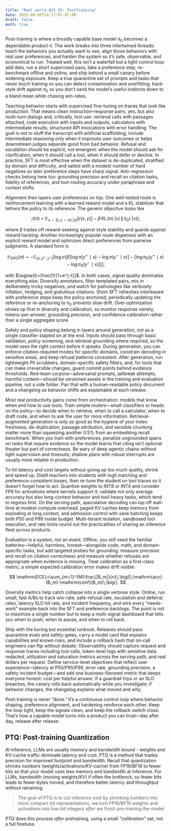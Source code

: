 ```yaml
---
title: "Real world ASI IV: Posttraining"
date: 2025-09-05T14:17:07-07:00
draft: false
math: true
---
```



<!-- MathJax site-local init -->
<script>
window.MathJax = {
  tex: {
    inlineMath: [['$', '$'], ['\\(', '\\)']],
    displayMath: [['$$','$$'], ['\\[','\\]']]
  },
  options: {
    skipHtmlTags: ['script','noscript','style','textarea','pre','code']
  },
  svg: { fontCache: 'global' }
};
</script>
<script src="https://cdn.jsdelivr.net/npm/mathjax@3/es5/tex-svg.js" id="MathJax-script" async></script>

Post-training is where a broadly capable base model $\pi_0$ becomes a dependable product $\pi$. The work breaks into three intertwined threads: teach the behaviors you actually want to see, align those behaviors with real user preferences, and harden the system so it’s safe, observable, and economical to run. Treated well, this isn’t a waterfall but a tight control loop: add data, run a short supervised pass, take a preference step, re-benchmark offline and online, and ship behind a small canary before widening exposure. Keep a true quarantine set of prompts and tasks that never touch training so you can detect contamination and overfitting; track style drift against $\pi_0$ so you don’t sand the model’s useful instincts down to a bland mean while chasing win-rates.

Teaching behavior starts with supervised fine-tuning on traces that look like production. That means clean instruction–response pairs, yes, but also multi-turn dialogs and, critically, tool use: retrieval calls with passages attached, code execution with inputs and outputs, calculators with intermediate results, structured API invocations with error handling. The goal is not to stuff the transcript with artificial scaffolding; include intermediate reasoning only when it improves user outcomes or helps downstream judges separate good from bad behavior. Refusal and escalation should be explicit, not emergent: when the model should ask for clarification, when it should call a tool, when it should defer or decline. In practice, SFT is most effective when the dataset is de-duplicated, stratified by domain and difficulty, and salted with a modest number of hard negatives so later preference steps have sharp signal. Anti-regression checks belong here too: grounding precision and recall on citation tasks, fidelity of references, and tool-routing accuracy under paraphrase and context shifts.

Alignment then layers user preferences on top. One well-tested route is reinforcement learning with a learned reward model and a KL stabilizer that tethers the policy to its reference. The generic objective looks like

$$
J(\pi) \;=\; \mathbb{E}_{x\sim D,\,y\sim \pi(\cdot|x)}[r(x,y)] \;-\; \beta\,\mathrm{KL}\!\left(\pi(\cdot|x)\,\|\,\pi_0(\cdot|x)\right),
$$

where $\beta$ trades off reward-seeking against style stability and guards against reward hacking. Another increasingly popular route dispenses with an explicit reward model and optimizes direct preferences from pairwise judgments. A standard form is

$$
\mathcal{L}_{\mathrm{DPO}}(\pi)
= - \mathbb{E}_{(x,y^+,y^-)}
\left[
  \log \sigma\!\left(
    \beta\!\left[\log \pi(y^+\!\mid x) - \log \pi(y^-\!\mid x)\right]
    -
    \left[\log \pi_{0}(y^+\!\mid x) - \log \pi_{0}(y^-\!\mid x)\right]
  \right)
\right],
$$

with $\sigma(t)=\frac{1}{1+e^{-t}}$. In both cases, signal quality dominates everything else. Diversify annotators, filter templated pairs, mix in deliberately tricky negatives, and watch for pathologies like verbosity inflation, hedging, and gratuitous citations. Short SFT refreshes interleaved with preference steps keep the policy anchored; periodically updating the reference or re-anchoring to $\pi_0$ prevents slow drift. Over-optimization shows up first in diversity and calibration, so monitor response variety, tokens-per-answer, grounding precision, and confidence calibration rather than a single aggregate score.

Safety and policy shaping belong in layers around generation, not as a single classifier stapled on at the end. Inputs should pass through basic validation, policy screening, and retrieval grounding where required, so the model sees the right context before it speaks. During generation, you can enforce citation-required modes for specific domains, constrain decoding in sensitive areas, and keep refusal patterns consistent. After generation, run lightweight PII scrubbers, domain-specific safety filters, and, for tools that can make irreversible changes, guard commit points behind evidence thresholds. Red-team corpora—adversarial prompts, jailbreak attempts, harmful content—should be versioned assets in the training and evaluation pipeline, not a side folder. Pair that with a human-readable policy document and a changelog so behavior shifts are explainable at each release.

Most real productivity gains come from orchestration: models that know when and how to use tools. Train simple routers—small classifiers or heads on the policy—to decide when to retrieve, when to call a calculator, when to draft code, and when to ask the user for more information. Retrieval-augmented generation is only as good as the hygiene of your index: freshness, de-duplication, passage attribution, and sensible chunking matter more than squeezing another 0.5% from an embedding recall benchmark. When you train with preferences, penalize ungrounded spans on tasks that require evidence so the model learns that citing isn’t optional theater but part of correctness. Be wary of deep agentic chains without tight supervision and timeouts; shallow plans with robust interrupts are usually more reliable in production.

To hit latency and cost targets without giving up too much quality, shrink and speed up. Distill teachers into students with logit matching and preference-consistent losses, then re-tune the student on tool traces so it doesn’t forget how to act. Quantize weights to INT8 or INT4 and consider FP8 for activations where kernels support it; validate not only average accuracy but also long-context behavior and tool-heavy tasks, which tend to regress first. On the serving path, speculative decoding can lop off wall-time at modest compute overhead, paged KV caches keep memory from exploding at long context, and admission control with sane batching keeps both P50 and P99 inside budget. Multi-tenant isolation, sandboxed tool execution, and rate limits round out the practicalities of sharing an inference fleet across products.

Evaluation is a system, not an event. Offline, you still need the familiar batteries—helpful, harmless, honest—alongside code, math, and domain-specific tasks, but add targeted probes for grounding: measure precision and recall on citation correctness and measure whether refusals are appropriate when evidence is missing. Treat calibration as a first-class metric; a simple expected calibration error makes drift visible:

$$
\mathrm{ECE}=\sum_{m=1}^{M}\frac{|B_m|}{n}\,\bigl|\,\mathrm{acc}(B_m)-\mathrm{conf}(B_m)\,\bigr|.
$$

Diversity metrics help catch collapse into a single verbose style. Online, run small, fast A/Bs to track win-rate, safe-refusal rate, escalation and deferral rates, latency SLO hit rate, and incident frequency, and wire every “needs-work” example back into the SFT and preference backlogs. The point is not to maximize a single number but to keep a multi-signal dashboard that tells you when to push, when to pause, and when to roll back.

Ship with the boring but essential runbook. Releases should pass quarantine evals and safety gates, carry a model card that explains capabilities and known risks, and include a rollback hash that on-call engineers can flip without debate. Observability should capture request and response traces including tool calls, token-level logs with sensitive data redacted, utilization and saturation metrics across the serving path, and real dollars per request. Define service-level objectives that reflect user experience—latency at P50/P95/P99, error rate, grounding precision, a safety incident budget—and add one business-flavored metric that keeps everyone honest: cost per helpful answer. If a guardrail trips or an SLO breaches, the canary rolls back automatically while you investigate; if behavior changes, the changelog explains what moved and why.

Post-training is never “done.” It’s a continuous control loop where behavior shaping, preference alignment, and hardening reinforce each other. Keep the loop tight, keep the signals clean, and keep the rollback switch close. That’s how a capable model turns into a product you can trust—day after day, release after release.

## PTQ: Post-training Quantization

At inference, LLMs are usually memory and bandwidth bound - weights and KV-cache traffic dominate latency and cost. PTQ is a method that trades precision for improved footprint and bandwidth. Recall that quantization shrinks numbers (weights/activations/KV-cache) from FP16/BF16 to fewer bits so that your model uses less memory and bandwidth at inference. For LLMs, bandwidth (moving weights/KV) if often the bottlenck, so fewer bits leads to fewer bytes moved, and therefore better latency and throughput without retraining. 

> The goal of PTQ is to cut inference cost by shrinking numbers into more compact bit representations, we turn FP16/BF16 weights and activations into low-bit integers _after_ we finish pre-training the model. 

PTQ does this process _after_ pretraining, using a small _"calibration"_ set, not a full finetune. 
